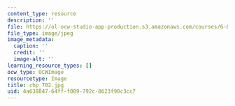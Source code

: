 ```yaml
---
content_type: resource
description: ''
file: https://ol-ocw-studio-app-production.s3.amazonaws.com/courses/6-827-multithreaded-parallelism-languages-and-compilers-fall-2002/4a63884764fff009792c8623f90c3cc7_chp_702.jpg
file_type: image/jpeg
image_metadata:
  caption: ''
  credit: ''
  image-alt: ''
learning_resource_types: []
ocw_type: OCWImage
resourcetype: Image
title: chp_702.jpg
uid: 4a638847-64ff-f009-792c-8623f90c3cc7
---
```

